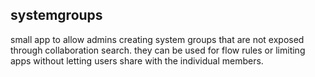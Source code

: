 ## systemgroups

small app to allow admins creating system groups that are not exposed through collaboration search. they can be used for flow rules or limiting apps without letting users share with the individual members.
